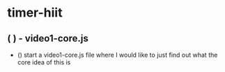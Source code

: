 # timer-hiit

## ( ) - video1-core.js
* () start a video1-core.js file where I would like to just find out what the core idea of this is


